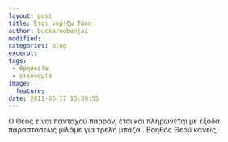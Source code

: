 ```yaml
---
layout: post
title: Έτσι νομίζω Τάκη
author: buckaroobanjai
modified:
categories: blog
excerpt:
tags:
 - θρησκεία
 - οικονομία
image:
  feature:
date: 2011-05-17 15:39:55
---
```


O Θεός είναι πανταχού παρρόν, έτσι και πληρώνεται με έξοδα παραστάσεως μιλάμε για τρέλη μπάζα…Βοηθός Θεού κανείς;
